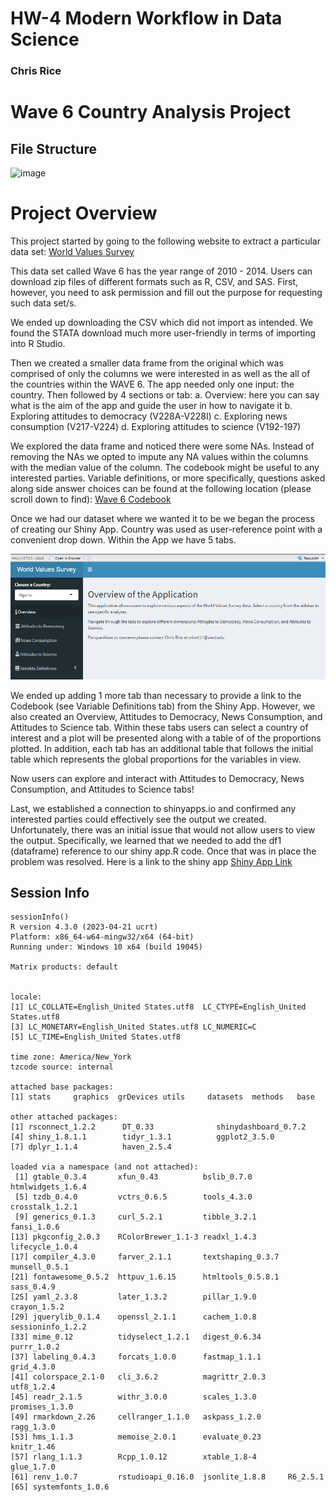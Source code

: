 # HW-4 Modern Workflow in Data Science
### Chris Rice
 # Wave 6 Country Analysis Project
## File Structure
![image](https://github.com/crice0023/HW-4/assets/161267590/3da3fc0e-28ad-42a2-89d8-17c78e33607d)

# Project Overview #
This project started by going to the following website to extract a particular
data set: [World Values Survey](http://www.worldvaluessurvey.org/WVSDocumentationWV6.jsp)

This data set called Wave 6 has the year range of 2010 - 2014. Users can download zip files
of different formats such as R, CSV, and SAS. First, however, you need to ask permission and fill out the purpose for requesting such data set/s. 

We ended up downloading the CSV which did not import as intended. We found the STATA
download much more user-friendly in terms of importing into R Studio. 

Then we created a smaller data frame from the original which was comprised of only the columns we were interested in as well as the all of the countries within the WAVE 6.
The app needed only one input: the country. Then followed by 4 sections or tab:
a. Overview: here you can say what is the aim of the app and guide the user in how to navigate it
b. Exploring attitudes to democracy (V228A-V228I) 
c. Exploring news consumption (V217-V224) 
d. Exploring attitudes to science (V192-197) 

We explored the data frame and noticed there were some NAs. Instead of removing the NAs we opted to impute any NA values within the columns with the median value of the column. 
The codebook might be useful to any interested parties. Variable definitions, or more specifically, questions asked along side answer choices can be found at the following location (please scroll down to find):
[Wave 6 Codebook](https://www.worldvaluessurvey.org/WVSDocumentationWV6.jsp)


Once we had our dataset where we wanted it to be we began the process of creating our Shiny App. Country was used as user-reference point with a convenient drop down. Within the App we have 5 tabs. 


![image](https://github.com/crice0023/HW-4/blob/main/Shiny_Layout_Photo.png)

We ended up adding 1 more tab than necessary to provide a link to the Codebook (see Variable Definitions tab) from the Shiny App. 
However, we also created an Overview, Attitudes to Democracy, News Consumption, and Attitudes to Science tab. Within these tabs users can select a country of interest and a plot will be presented along with a table of of the proportions plotted. In addition, each tab has an additional table that follows the initial table which represents the global proportions for the variables in view. 

Now users can explore and interact with Attitudes to Democracy, News Consumption, and Attitudes to Science tabs! 

Last, we established a connection to shinyapps.io and confirmed any interested parties could effectively see the output we created. Unfortunately, there was an initial issue that would not allow users to view the output. Specifically, we learned that we needed to add the df1 (dataframe) reference to our shiny app.R code. Once that was in place the problem was resolved. Here is a link to the shiny app [Shiny App Link](https://crice0023.shinyapps.io/Country/)

## Session Info

```
sessionInfo()
R version 4.3.0 (2023-04-21 ucrt)
Platform: x86_64-w64-mingw32/x64 (64-bit)
Running under: Windows 10 x64 (build 19045)

Matrix products: default


locale:
[1] LC_COLLATE=English_United States.utf8  LC_CTYPE=English_United States.utf8   
[3] LC_MONETARY=English_United States.utf8 LC_NUMERIC=C                          
[5] LC_TIME=English_United States.utf8    

time zone: America/New_York
tzcode source: internal

attached base packages:
[1] stats     graphics  grDevices utils     datasets  methods   base     

other attached packages:
[1] rsconnect_1.2.2      DT_0.33              shinydashboard_0.7.2
[4] shiny_1.8.1.1        tidyr_1.3.1          ggplot2_3.5.0       
[7] dplyr_1.1.4          haven_2.5.4         

loaded via a namespace (and not attached):
 [1] gtable_0.3.4       xfun_0.43          bslib_0.7.0        htmlwidgets_1.6.4 
 [5] tzdb_0.4.0         vctrs_0.6.5        tools_4.3.0        crosstalk_1.2.1   
 [9] generics_0.1.3     curl_5.2.1         tibble_3.2.1       fansi_1.0.6       
[13] pkgconfig_2.0.3    RColorBrewer_1.1-3 readxl_1.4.3       lifecycle_1.0.4   
[17] compiler_4.3.0     farver_2.1.1       textshaping_0.3.7  munsell_0.5.1     
[21] fontawesome_0.5.2  httpuv_1.6.15      htmltools_0.5.8.1  sass_0.4.9        
[25] yaml_2.3.8         later_1.3.2        pillar_1.9.0       crayon_1.5.2      
[29] jquerylib_0.1.4    openssl_2.1.1      cachem_1.0.8       sessioninfo_1.2.2 
[33] mime_0.12          tidyselect_1.2.1   digest_0.6.34      purrr_1.0.2       
[37] labeling_0.4.3     forcats_1.0.0      fastmap_1.1.1      grid_4.3.0        
[41] colorspace_2.1-0   cli_3.6.2          magrittr_2.0.3     utf8_1.2.4        
[45] readr_2.1.5        withr_3.0.0        scales_1.3.0       promises_1.3.0    
[49] rmarkdown_2.26     cellranger_1.1.0   askpass_1.2.0      ragg_1.3.0        
[53] hms_1.1.3          memoise_2.0.1      evaluate_0.23      knitr_1.46        
[57] rlang_1.1.3        Rcpp_1.0.12        xtable_1.8-4       glue_1.7.0        
[61] renv_1.0.7         rstudioapi_0.16.0  jsonlite_1.8.8     R6_2.5.1          
[65] systemfonts_1.0.6 
```

